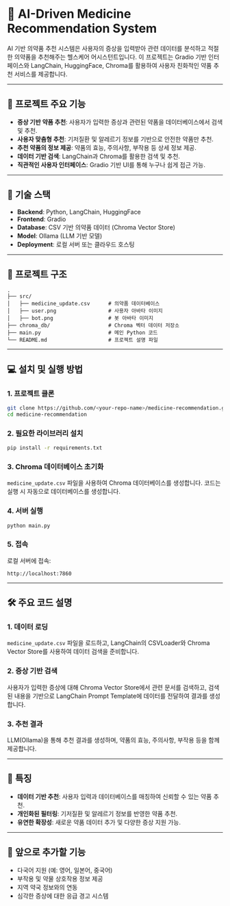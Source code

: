 
# 🏥 AI-Driven Medicine Recommendation System

AI 기반 의약품 추천 시스템은 사용자의 증상을 입력받아 관련 데이터를 분석하고 적절한 의약품을 추천해주는 헬스케어 어시스턴트입니다. 이 프로젝트는 Gradio 기반 인터페이스와 LangChain, HuggingFace, Chroma를 활용하여 사용자 친화적인 약품 추천 서비스를 제공합니다.

---

## 📌 **프로젝트 주요 기능**
- **증상 기반 약품 추천**: 사용자가 입력한 증상과 관련된 약품을 데이터베이스에서 검색 및 추천.
- **사용자 맞춤형 추천**: 기저질환 및 알레르기 정보를 기반으로 안전한 약품만 추천.
- **추천 약품의 정보 제공**: 약품의 효능, 주의사항, 부작용 등 상세 정보 제공.
- **데이터 기반 검색**: LangChain과 Chroma를 활용한 검색 및 추천.
- **직관적인 사용자 인터페이스**: Gradio 기반 UI를 통해 누구나 쉽게 접근 가능.

---

## 🚀 **기술 스택**
- **Backend**: Python, LangChain, HuggingFace
- **Frontend**: Gradio
- **Database**: CSV 기반 의약품 데이터 (Chroma Vector Store)
- **Model**: Ollama (LLM 기반 모델)
- **Deployment**: 로컬 서버 또는 클라우드 호스팅

---

## 📂 **프로젝트 구조**
```
.
├── src/
│   ├── medicine_update.csv      # 의약품 데이터베이스
│   ├── user.png                 # 사용자 아바타 이미지
│   ├── bot.png                  # 봇 아바타 이미지
├── chroma_db/                   # Chroma 벡터 데이터 저장소
├── main.py                      # 메인 Python 코드
└── README.md                    # 프로젝트 설명 파일
```

---

## 💻 **설치 및 실행 방법**

### 1. **프로젝트 클론**
```bash
git clone https://github.com/<your-repo-name>/medicine-recommendation.git
cd medicine-recommendation
```

### 2. **필요한 라이브러리 설치**
```bash
pip install -r requirements.txt
```

### 3. **Chroma 데이터베이스 초기화**
`medicine_update.csv` 파일을 사용하여 Chroma 데이터베이스를 생성합니다. 코드는 실행 시 자동으로 데이터베이스를 생성합니다.

### 4. **서버 실행**
```bash
python main.py
```

### 5. **접속**
로컬 서버에 접속:
```
http://localhost:7860
```

---

## 🛠 **주요 코드 설명**

### **1. 데이터 로딩**
`medicine_update.csv` 파일을 로드하고, LangChain의 CSVLoader와 Chroma Vector Store를 사용하여 데이터 검색을 준비합니다.

### **2. 증상 기반 검색**
사용자가 입력한 증상에 대해 Chroma Vector Store에서 관련 문서를 검색하고, 검색된 내용을 기반으로 LangChain Prompt Template에 데이터를 전달하여 결과를 생성합니다.

### **3. 추천 결과**
LLM(Ollama)을 통해 추천 결과를 생성하며, 약품의 효능, 주의사항, 부작용 등을 함께 제공합니다.

---

## 🌟 **특징**
- **데이터 기반 추천**: 사용자 입력과 데이터베이스를 매칭하여 신뢰할 수 있는 약품 추천.
- **개인화된 필터링**: 기저질환 및 알레르기 정보를 반영한 약품 추천.
- **유연한 확장성**: 새로운 약품 데이터 추가 및 다양한 증상 지원 가능.

---

## 📝 **앞으로 추가할 기능**
- 다국어 지원 (예: 영어, 일본어, 중국어)
- 부작용 및 약물 상호작용 정보 제공
- 지역 약국 정보와의 연동
- 심각한 증상에 대한 응급 경고 시스템

